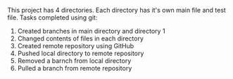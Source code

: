 This project has 4 directories.
Each directory has it's own main file and test file.
Tasks completed using git:
1. Created branches in main directory and directory 1
2. Changed contents of files in each directory
3. Created remote repository using GitHub
4. Pushed local directory to remote repository
5. Removed a barnch from local directory 
6. Pulled a branch from remote repository 

